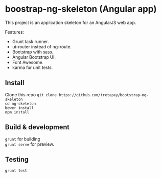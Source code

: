 # boostrap-ng-skeleton (Angular app) 

This project is an application skeleton for an AngularJS web app.  

Features:

* Grunt task runner.
* ui-router instead of ng-route.
* Bootstrap with sass.
* Angular Bootstrap UI.
* Font Awesome.
* karma for unit tests.

## Install

Clone this repo `git clone https://github.com/tretapey/bootstrap-ng-skeleton`  
`cd ng-skeleton`  
`bower install`   
`npm install`

## Build & development

`grunt` for building  
`grunt serve` for preview.

## Testing

`grunt test`
